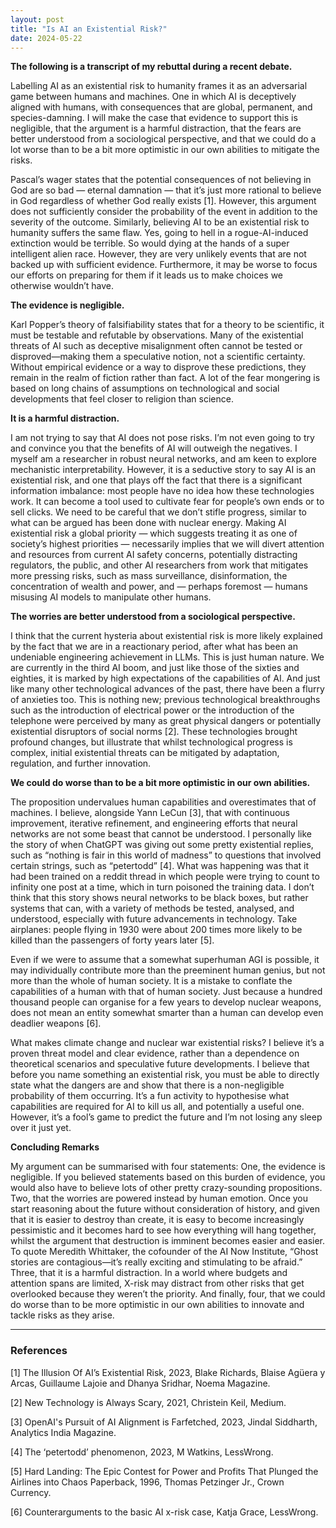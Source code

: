 ```yaml
---
layout: post
title: "Is AI an Existential Risk?"
date: 2024-05-22
---
```


**The following is a transcript of my rebuttal during a recent debate.**

Labelling AI as an existential risk to humanity frames it as an adversarial game between humans and machines. One in which AI is deceptively aligned with humans, with consequences that are global, permanent, and species-damning. I will make the case that evidence to support this is negligible, that the argument is a harmful distraction, that the fears are better understood from a sociological perspective, and that we could do a lot worse than to be a bit more optimistic in our own abilities to mitigate the risks.

Pascal’s wager states that the potential consequences of not believing in God are so bad — eternal damnation — that it’s just more rational to believe in God regardless of whether God really exists [1]. However, this argument does not sufficiently consider the probability of the event in addition to the severity of the outcome. Similarly, believing AI to be an existential risk to humanity suffers the same flaw. Yes, going to hell in a rogue-AI-induced extinction would be terrible. So would dying at the hands of a super intelligent alien race. However, they are very unlikely events that are not backed up with sufficient evidence. Furthermore, it may be worse to focus our efforts on preparing for them if it leads us to make choices we otherwise wouldn’t have.


**The evidence is negligible.**

Karl Popper’s theory of falsifiability states that for a theory to be scientific, it must be testable and refutable by observations. Many of the existential threats of AI such as deceptive misalignment often cannot be tested or disproved—making them a speculative notion, not a scientific certainty. Without empirical evidence or a way to disprove these predictions, they remain in the realm of fiction rather than fact. A lot of the fear mongering is based on long chains of assumptions on technological and social developments that feel closer to religion than science.

**It is a harmful distraction.**

I am not trying to say that AI does not pose risks. I’m not even going to try and convince you that the benefits of AI will outweigh the negatives. I myself am a researcher in robust neural networks, and am keen to explore mechanistic interpretability. However, it is a seductive story to say AI is an existential risk, and one that plays off the fact that there is a significant information imbalance: most people have no idea how these technologies work. It can become a tool used to cultivate fear for people’s own ends or to sell clicks. We need to be careful that we don’t stifle progress, similar to what can be argued has been done with nuclear energy. Making AI existential risk a global priority — which suggests treating it as one of society’s highest priorities — necessarily implies that we will divert attention and resources from current AI safety concerns, potentially distracting regulators, the public, and other AI researchers from work that mitigates more pressing risks, such as mass surveillance, disinformation, the concentration of wealth and power, and — perhaps foremost — humans misusing AI models to manipulate other humans.

**The worries are better understood from a sociological perspective.**

I think that the current hysteria about existential risk is more likely explained by the fact that we are in a reactionary period, after what has been an undeniable engineering achievement in LLMs. This is just human nature. We are currently in the third AI boom, and just like those of the sixties and eighties, it is marked by high expectations of the capabilities of AI. And just like many other technological advances of the past, there have been a flurry of anxieties too. This is nothing new; previous technological breakthroughs such as the introduction of electrical power or the introduction of the telephone were perceived by many as great physical dangers or potentially existential disruptors of social norms [2]. These technologies brought profound changes, but illustrate that whilst technological progress is complex, initial existential threats can be mitigated by adaptation, regulation, and further innovation.

**We could do worse than to be a bit more optimistic in our own abilities.**

The proposition undervalues human capabilities and overestimates that of machines. I believe, alongside Yann LeCun [3], that with continuous improvement, iterative refinement, and engineering efforts that neural networks are not some beast that cannot be understood. I personally like the story of when ChatGPT was giving out some pretty existential replies, such as “nothing is fair in this world of madness” to questions that involved certain strings, such as “petertodd” [4]. What was happening was that it had been trained on a reddit thread in which people were trying to count to infinity one post at a time, which in turn poisoned the training data. I don’t think that this story shows neural networks to be black boxes, but rather systems that can, with a variety of methods be tested, analysed, and understood, especially with future advancements in technology. Take airplanes: people flying in 1930 were about 200 times more likely to be killed than the passengers of forty years later [5].

Even if we were to assume that a somewhat superhuman AGI is possible, it may individually contribute more than the preeminent human genius, but not more than the whole of human society. It is a mistake to conflate the capabilities of a human with that of human society. Just because a hundred thousand people can organise for a few years to develop nuclear weapons, does not mean an entity somewhat smarter than a human can develop even deadlier weapons [6]. 

What makes climate change and nuclear war existential risks? I believe it’s a proven threat model and clear evidence, rather than a dependence on theoretical scenarios and speculative future developments. I believe that before you name something an existential risk, you must be able to directly state what the dangers are and show that there is a non-negligible probability of them occurring. It’s a fun activity to hypothesise what capabilities are required for AI to kill us all, and potentially a useful one. However, it’s a fool’s game to predict the future and I’m not losing any sleep over it just yet.

**Concluding Remarks**

My argument can be summarised with four statements: One, the evidence is negligible. If you believed statements based on this burden of evidence, you would also have to believe lots of other pretty crazy-sounding propositions. Two, that the worries are powered instead by human emotion. Once you start reasoning about the future without consideration of history, and given that it is easier to destroy than create, it is easy to become increasingly pessimistic and it becomes hard to see how everything will hang together, whilst the argument that destruction is imminent becomes easier and easier. To quote Meredith Whittaker, the cofounder of the AI Now Institute, “Ghost stories are contagious—it’s really exciting and stimulating to be afraid.” Three, that it is a harmful distraction. In a world where budgets and attention spans are limited, X-risk may distract from other risks that get overlooked because they weren’t the priority. And finally, four, that we could do worse than to be more optimistic in our own abilities to innovate and tackle risks as they arise.


---


### References

[1] The Illusion Of AI’s Existential Risk, 2023, Blake Richards, Blaise Agüera y Arcas, Guillaume Lajoie and Dhanya Sridhar, Noema Magazine.

[2] New Technology is Always Scary, 2021, Christein Keil, Medium.

[3] OpenAI's Pursuit of AI Alignment is Farfetched, 2023, Jindal Siddharth, Analytics India Magazine.

[4] The ‘petertodd’ phenomenon, 2023, M Watkins, LessWrong.

[5] Hard Landing: The Epic Contest for Power and Profits That Plunged the Airlines into Chaos Paperback, 1996, Thomas Petzinger Jr., Crown Currency.

[6] Counterarguments to the basic AI x-risk case, Katja Grace, LessWrong.





